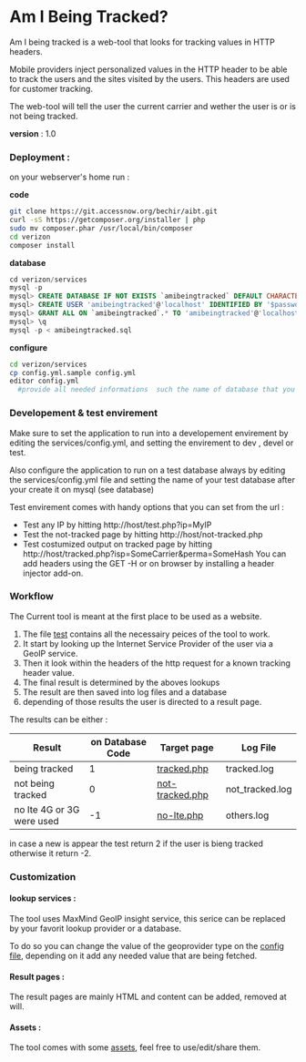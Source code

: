 # Am I Being Tracked?

Am I being tracked is a web-tool that looks for tracking values in HTTP headers. 

Mobile providers inject personalized values in the HTTP header to be able to track the users and the sites visited by the users. This headers are used for customer tracking. 

The web-tool will tell the user the current carrier and wether the user is or is not being tracked. 

**version** : 1.0

### Deployment :
on your webserver's home run :

**code**
```sh
git clone https://git.accessnow.org/bechir/aibt.git
curl -sS https://getcomposer.org/installer | php
sudo mv composer.phar /usr/local/bin/composer
cd verizon
composer install
```
**database**
```sql
cd verizon/services
mysql -p
mysql> CREATE DATABASE IF NOT EXISTS `amibeingtracked` DEFAULT CHARACTER SET utf8 COLLATE utf8_unicode_ci;
mysql> CREATE USER 'amibeingtracked'@'localhost' IDENTIFIED BY '$password';
mysql> GRANT ALL ON `amibeingtracked`.* TO 'amibeingtracked'@'localhost';
mysql> \q
mysql -p < amibeingtracked.sql
```
**configure**
```sh
cd verizon/services
cp config.yml.sample config.yml
editor config.yml
  #provide all needed informations  such the name of database that you just created and the db user...
```

### Developement & test envirement
Make sure to set the application to run into a developement envirement by editing the services/config.yml,
and setting the envirement to dev , devel or test.

Also configure the application to run on a test database always by editing the services/config.yml
file and setting the name of your test database after your create it on mysql (see database)

Test envirement comes with handy options that you can set from the url :
- Test any IP by hitting http://host/test.php?ip=MyIP
- Test the not-tracked page by hitting http://host/not-tracked.php
- Test costumized output on tracked page by hitting http://host/tracked.php?isp=SomeCarrier&perma=SomeHash
You can add headers using the GET -H or on browser by installing a header injector add-on.

### Workflow
The Current tool is meant at the first place to be used as a website.
1. The file [test](test.php) contains all the necessairy peices of the tool to work.
2. It start by looking up the Internet Service Provider of the user via a GeoIP service.
3. Then it look within the headers of the http request for a known tracking header value.
4. The final result is determined by the aboves lookups
5. The result are then saved into log files and a database
6. depending of those results the user is directed to a result page.

The results can be either :

| Result                    | on Database Code  | Target page                        | Log File        |
| ------------------------- | ----------------- | ---------------------------------- | --------------- |
| being tracked             | 1                 | [tracked.php](tracked.php)         | tracked.log     |
| not being tracked         | 0                 | [not-tracked.php](not-tracked.php) | not_tracked.log |
| no lte 4G or 3G were used | -1                | [no-lte.php](no-lte.php)           | others.log      |

in case a new is appear the test return 2 if the user is bieng tracked otherwise it return -2.

### Customization 
#### lookup services :
The tool uses MaxMind GeoIP insight service, this serice can be replaced by your favorit lookup provider or a database.

To do so you can change the value of the geoprovider type on the [config file](services/config.yml), depending on it add any needed value that are being fetched.

#### Result pages :
The result pages are mainly HTML and content can be added, removed at will.

#### Assets :
The tool comes with some [assets](img), feel free to use/edit/share them.

